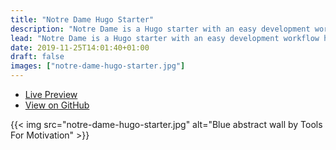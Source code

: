 ```yaml
---
title: "Notre Dame Hugo Starter"
description: "Notre Dame is a Hugo starter with an easy development workflow helping you build fast, modern websites."
lead: "Notre Dame is a Hugo starter with an easy development workflow helping you build fast, modern websites."
date: 2019-11-25T14:01:40+01:00
draft: false
images: ["notre-dame-hugo-starter.jpg"]
---
```


<ul class="list-inline">
  <li class="list-inline-item"><a href="https://notre-dame.netlify.com/">Live Preview</a></li>
  <li class="list-inline-item"><a href="https://github.com/h-enk/notre-dame">View on GitHub</a></li>
</ul>

{{< img src="notre-dame-hugo-starter.jpg" alt="Blue abstract wall by Tools For Motivation" >}}

<div class="row">
  <div class="col-md-6">
    <h2 class="h3 mt-0"></h2>
    <p></p>
  </div>
  <div class="col-md-6">
    <h2 class="h3 mt-0"></h2>
    <p></p>
  </div>
</div>
